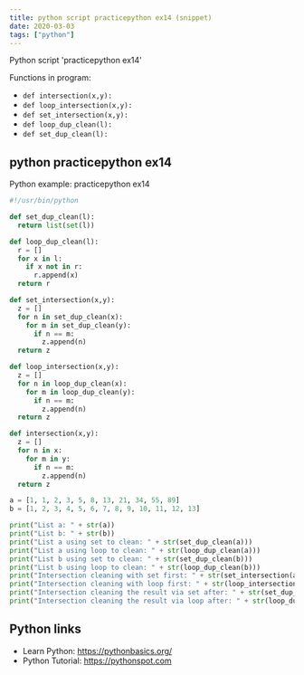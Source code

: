 ```yaml
---
title: python script practicepython ex14 (snippet)
date: 2020-03-03
tags: ["python"]
---
```

Python script 'practicepython ex14'

Functions in program: 
* `def intersection(x,y):`
* `def loop_intersection(x,y):`
* `def set_intersection(x,y):`
* `def loop_dup_clean(l):`
* `def set_dup_clean(l):`

## python practicepython ex14

Python example: practicepython ex14

```python
#!/usr/bin/python

def set_dup_clean(l):
  return list(set(l))

def loop_dup_clean(l):
  r = []
  for x in l:
    if x not in r:
      r.append(x)
  return r

def set_intersection(x,y):
  z = []
  for n in set_dup_clean(x):
    for m in set_dup_clean(y):
      if n == m:
        z.append(n)
  return z

def loop_intersection(x,y):
  z = []
  for n in loop_dup_clean(x):
    for m in loop_dup_clean(y):
      if n == m:
        z.append(n)
  return z

def intersection(x,y):
  z = []
  for n in x:
    for m in y:
      if n == m:
        z.append(n)
  return z

a = [1, 1, 2, 3, 5, 8, 13, 21, 34, 55, 89]
b = [1, 2, 3, 4, 5, 6, 7, 8, 9, 10, 11, 12, 13]

print("List a: " + str(a))
print("List b: " + str(b))
print("List a using set to clean: " + str(set_dup_clean(a)))
print("List a using loop to clean: " + str(loop_dup_clean(a)))
print("List b using set to clean: " + str(set_dup_clean(b)))
print("List b using loop to clean: " + str(loop_dup_clean(b)))
print("Intersection cleaning with set first: " + str(set_intersection(a,b)))
print("Intersection cleaning with loop first: " + str(loop_intersection(a,b)))
print("Intersection cleaning the result via set after: " + str(set_dup_clean(intersection(a,b))))
print("Intersection cleaning the result via loop after: " + str(loop_dup_clean(intersection(a,b))))


```

## Python links

- Learn Python: https://pythonbasics.org/
- Python Tutorial: https://pythonspot.com
